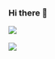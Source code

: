 ### Hi there 👋

<img src="https://github-readme-stats.vercel.app/api/top-langs/?username=hfjxjjd123&layout=compact"><br><br>
<img src="https://github-readme-stats.app/api?username=hfjxjjd123&show_icons=true">
